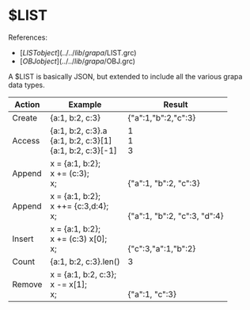 # $LIST
References:
- [$LIST object](../../lib/grapa/$LIST.grc)
- [$OBJ object](../../lib/grapa/$OBJ.grc)

A $LIST is basically JSON, but extended to include all the various grapa data types. 

Action | Example | Result
------------ | ------------- | -------------
Create | {a:1, b:2, c:3} | {"a":1,"b":2,"c":3}
Access | {a:1, b:2, c:3}.a</br>{a:1, b:2, c:3}[1]</br>{a:1, b:2, c:3}[-1] | 1</br>1</br>3
Append | x = {a:1, b:2};</br>x += (c:3);</br>x; | </br></br>{"a":1, "b":2, "c":3}
Append | x = {a:1, b:2};</br>x ++= {c:3,d:4};</br>x; | </br></br>{"a":1, "b":2, "c":3, "d":4}
Insert | x = {a:1, b:2};</br>x += (c:3) x[0];</br>x; | </br></br>{"c":3,"a":1,"b":2}
Count | {a:1, b:2, c:3}.len() | 3
Remove | x = {a:1, b:2, c:3};</br>x -= x[1];</br>x; | </br></br>{"a":1, "c":3}
